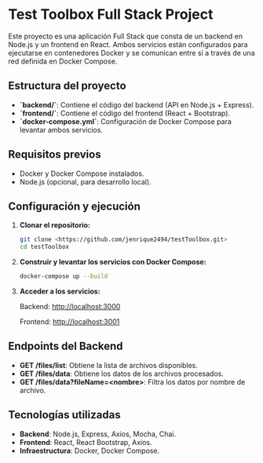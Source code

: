 # Test Toolbox Full Stack Project

Este proyecto es una aplicación Full Stack que consta de un backend en Node.js y un frontend en React. Ambos servicios están configurados para ejecutarse en contenedores Docker y se comunican entre sí a través de una red definida en Docker Compose.

## Estructura del proyecto

- **\`backend/\`**: Contiene el código del backend (API en Node.js + Express).
- **\`frontend/\`**: Contiene el código del frontend (React + Bootstrap).
- **\`docker-compose.yml\`**: Configuración de Docker Compose para levantar ambos servicios.

## Requisitos previos

- Docker y Docker Compose instalados.
- Node.js (opcional, para desarrollo local).

## Configuración y ejecución

1. **Clonar el repositorio:**

   ```bash
   git clone <https://github.com/jenrique2494/testToolbox.git>
   cd testToolbox
   ```

2. **Construir y levantar los servicios con Docker Compose:**

   ```bash
   docker-compose up --build
   ```

3. **Acceder a los servicios:**

   Backend: <http://localhost:3000>

   Frontend: <http://localhost:3001>

## Endpoints del Backend

- **GET /files/list**: Obtiene la lista de archivos disponibles.
- **GET /files/data**: Obtiene los datos de los archivos procesados.
- **GET /files/data?fileName=\<nombre\>**: Filtra los datos por nombre de archivo.

## Tecnologías utilizadas

- **Backend**: Node.js, Express, Axios, Mocha, Chai.
- **Frontend**: React, React Bootstrap, Axios.
- **Infraestructura**: Docker, Docker Compose.
